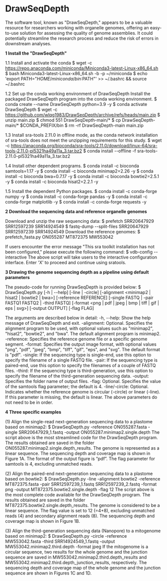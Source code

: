 # DrawSeqDepth
The software tool, known as "DrawSeqDepth," appears to be a valuable resource for researchers working with organelle genomes, offering an easy-to-use solution for assessing the quality of genome assemblies. It could potentially streamline the research process and reduce the risk of errors in downstream analyses.

**1 Install the "DrawSeqDepth"**

1.1 Install and activate the conda
$ wget -c https://repo.anaconda.com/miniconda/Miniconda3-latest-Linux-x86_64.sh
$ bash Miniconda3-latest-Linux-x86_64.sh -b -p ~/miniconda 
$ echo 'export PATH="$HOME/miniconda/bin:$PATH"' >> ~/.bashrc && source ~/.bashrc

1.2 Set up the conda working environment of DrawSeqDepth
Install the packaged DrawSeqDepth program into the conda working environment.
$ conda create --name DrawSeqDepth python=3.9 -y
$ conda activate DrawSeqDepth
$ wget -c https://github.com/wlqg1983/DrawSeqDepth/archive/refs/heads/main.zip
$ unzip main.zip 
$ chmod 551 DrawSeqDepth-main/* 
$ cp DrawSeqDepth-main/* $CONDA_PREFIX/bin 
$ rm -rf DrawSeqDepth-main main.zip

1.3 Install sra-tools 2.11.0 in offline mode, as the conda network installation of sra-tools does not meet the unzipping requirements for this study.
$ wget -c https://anaconda.org/bioconda/sra-tools/2.11.0/download/linux-64/sra-tools-2.11.0-pl5321ha49a11a_3.tar.bz2 
$ conda install --offline -f sra-tools-2.11.0-pl5321ha49a11a_3.tar.bz2

1.4 Install other dependent programs.
$ conda install -c bioconda samtools=1.17 -y
$ conda install -c bioconda minimap2=2.26 -y
$ conda install -c bioconda bwa=0.7.17 -y
$ conda install -c bioconda bowtie2=2.5.1 -y
$ conda install -c bioconda hisat2=2.2.1 -y

1.5 Install the dependent Python packages.
$ conda install -c conda-forge numpy -y
$ conda install -c conda-forge pandas -y
$ conda install -c conda-forge matplotlib -y
$ conda install -c conda-forge requests -y


**2 Download the sequencing data and reference organelle genomes**

Download and unzip the raw sequencing data:
$ prefetch SRR20647929 SRR12597239 SRR14924549
$ fastq-dump --split-files SRR20647929 SRR12597239 SRR14924549
Download the reference genomes:
$ prefetch_fasta.py ON055287 MT872375 MW553042

If users encounter the error message "This sra toolkit installation has not been configured," please execute the following command: 
$ vdb-config --interactive
The above script will take users to the interactive configuration interface. Enter 'X' to proceed and continue using sratools.


**3 Drawing the genome sequencing depth as a pipeline using default parameters**

The pseudo-code for running DrawSeqDepth is provided below:
$ DrawSeqDepth.py [-h | --help] [-line | -circle] [-alignment <minimap2 | hisat2 | bowtie2 | bwa>] [-reference REFERENCE] [-single FASTQ | -pair FASTQ1 FASTQ2 | -third FASTQ] [-format <png | pdf | jpeg | bmp | tiff | gif | eps | svg>] [-output OUTPUT] [-flag FLAG]

The arguments are described below in detail:
-h, --help: Show the help message of DrawSeqDepth and exit.
-alignment: Optional. Specifies the alignment program to be used, with optional values such as "minimap2", "hisat2", "bowtie2", and "bwa". The default alignment program is minimap2.
-reference: Specifies the reference genome file or a specific genome segment.
-format: Specifies the output image format, with optional values "png", "pdf", "jpeg", "bmp", "tiff", "gif", "eps", and "svg". The default format is "pdf".
-single: If the sequencing type is single-end, use this option to specify the filename of a single FASTQ file.
-pair: If the sequencing type is paired-end, use this option to specify the filenames of a couple of FASTQ files.
-third: If the sequencing type is third-generation, use this option to specify the filename of the third-generation sequencing data.
-output: Specifies the folder name of output files.
-flag: Optional. Specifies the value of the samtools flag parameter; the default is 4.
-line/-circle: Optional. Indicates whether the reference genome is circular (-circle) or linear (-line). If this parameter is missing, the default is linear.
The above parameters do not need to be in order.


**4 Three specific examples**

(1) Align the single-read next-generation sequencing data to a plastome based on minimap2:
$ DrawSeqDepth.py -reference ON055287.fasta -single SRR20647929_1.fastq -output ON055287.minimap2.single.depth
The script above is the most streamlined code for the DrawSeqDepth program. The results obtained are saved in the folder ON055287.minimap2.single.depth_results. The genome is represented as a linear sequence. The sequencing depth and coverage map is shown in Figure 1A. The format of the output figure is “pdf”. The flag parameter for samtools is 4, excluding unmatched reads. 

(2) Align the paired-end next-generation sequencing data to a plastome based on bowtie2:
$ DrawSeqDepth.py -line -alignment bowtie2 -reference MT872375.fasta -pair SRR12597239_1.fastq SRR12597239_2.fastq -format png -output MT872375.bowtie2.single.depth -flag 12
The script above is the most complete code available for the DrawSeqDepth program. The results obtained are saved in the folder MT872375.bowtie2.single.depth_results. The genome is considered to be a linear sequence. The flag value is set to 12 (=4+8), excluding unmatched reads (4) and secondary alignment reads (8). The sequencing depth and coverage map is shown in Figure 1B. 

(3) Align the third-generation sequencing data (Nanopore) to a mitogenome based on minimap2:
$ DrawSeqDepth.py -circle -reference MW553042.fasta -third SRR14924549_1.fastq -output MW553042.minimap2.third.depth -format jpeg
If the mitogenome is a circular sequence, two results for the whole genome and the junction sequence are saved in MW553042.minimap2.third.depth_results and MW553042.minimap2.third.depth_junction_results, respectively. The sequencing depth and coverage map of the whole genome and the junction sequence are shown in Figures 1C and 1D. 


